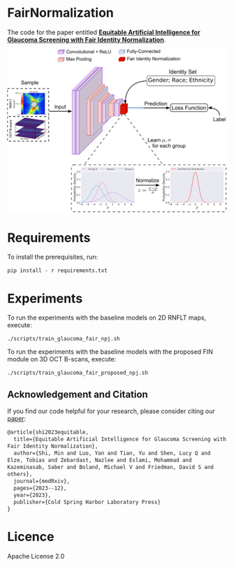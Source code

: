 # FairNormalization

The code for the paper entitled [**Equitable Artificial Intelligence for Glaucoma Screening with Fair Identity Normalization**](https://www.medrxiv.org/content/10.1101/2023.12.13.23299931v1.full.pdf).

<img src="fig/framework.png" width="600">

# Requirements

To install the prerequisites, run:

```
pip install - r requirements.txt
```

# Experiments

To run the experiments with the baseline models on 2D RNFLT maps, execute:
```
./scripts/train_glaucoma_fair_npj.sh
```

To run the experiments with the baseline models with the proposed FIN module on 3D OCT B-scans, execute:
```
./scripts/train_glaucoma_fair_proposed_npj.sh
```

## Acknowledgement and Citation

If you find our code helpful for your research, please consider citing our [paper](https://www.medrxiv.org/content/10.1101/2023.12.13.23299931v1.full.pdf):

```
@article{shi2023equitable,
  title={Equitable Artificial Intelligence for Glaucoma Screening with Fair Identity Normalization},
  author={Shi, Min and Luo, Yan and Tian, Yu and Shen, Lucy Q and Elze, Tobias and Zebardast, Nazlee and Eslami, Mohammad and Kazeminasab, Saber and Boland, Michael V and Friedman, David S and others},
  journal={medRxiv},
  pages={2023--12},
  year={2023},
  publisher={Cold Spring Harbor Laboratory Press}
}

```


# Licence

Apache License 2.0

